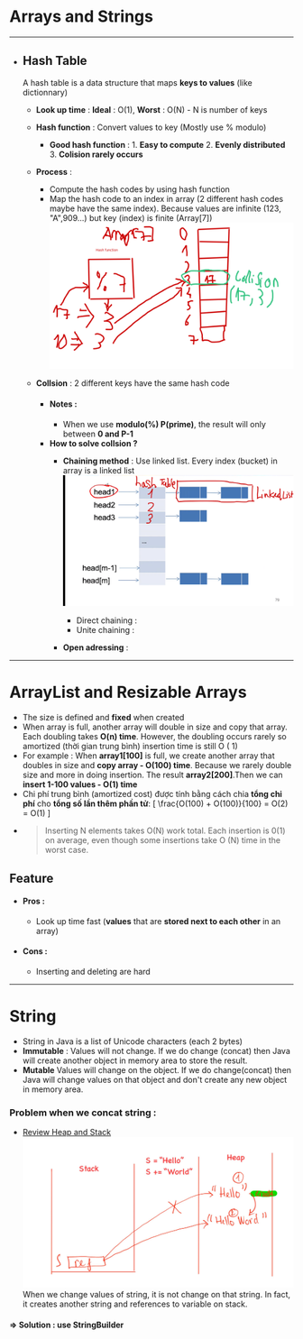 # Arrays and Strings
---
- ## Hash Table
  A hash table is a data structure that maps **keys to values** (like dictionnary)
  - **Look up time** : **Ideal** : O(1), **Worst** : O(N) - N is number of keys
  - **Hash function** : Convert values to key (Mostly use % modulo)
    - **Good hash function** :
          1. **Easy to compute**
          2. **Evenly distributed**
          3. **Colision rarely occurs**
  - **Process** :
      - Compute the hash codes by using hash function
      - Map the hash code to an index in array (2 different hash codes maybe have the same index). Because values are infinite (123, "A",909...) but key (index) is finite (Array[7])
   ![Hình ảnh đẹp](/images/demo-hashkey.png)
  - **Collsion** : 2 different keys have the same hash code
  
    * #### Notes :
      * When we use **modulo(%) P(prime)**, the result will only between **0 and P-1**
    * **How to solve collsion ?**
      * **Chaining method** : Use linked list. Every index (bucket) in array is a linked list
       ![Hình ảnh đẹp](/images/demo-chaining.png)

        * Direct chaining : 
        * Unite chaining :    
      * **Open adressing** :  
  
---
# ArrayList and Resizable Arrays
- The size is defined and **fixed** when created
- When array is full, another array will double in size and copy that array. Each doubling takes **O(n) time**. However, the doubling occurs rarely so amortized (thời gian trung bình) insertion time is still O ( 1)
- For example : When **array1[100]** is full, we create another array that doubles in size and **copy array - O(100) time**. Because we rarely double size and more in doing insertion. The result **array2[200]**.Then we can **insert 1-100 values - O(1) time** 
- Chi phí trung bình (amortized cost) được tính bằng cách chia **tổng chi phí** cho **tổng số lần thêm phần tử**:
\[
\frac{O(100) + O(100)}{100} = O(2) = O(1)
\]
- > Inserting N elements takes O(N) work total. Each insertion is 0(1) on average, even though some insertions take O (N) time in the worst case.
## Feature
* #### Pros :
  * Look up time fast (**values** that are **stored next to each other** in an array)
* #### Cons : 
  * Inserting and deleting are hard
---
# String
- String in Java is a list of Unicode characters (each 2 bytes)
- **Immutable** : Values will not change. If we do change (concat) then Java will create another object in memory area to store the result.
- **Mutable** Values will change on the object. If we do change(concat) then Java will change values on that object and don't create any new object in memory area.
### Problem when we concat string :
* [Review Heap and Stack](https://github.com/dvkhank/Java)
![Hình ảnh minh họa](/images/problem-concat.jpg)
When we change values of string, it is not change on that string. In fact, it creates another string and references to variable on stack.
#### => Solution : use StringBuilder
